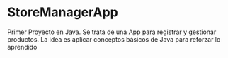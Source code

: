 # StoreManagerApp
Primer Proyecto en Java. Se trata de una App para registrar y gestionar productos. La idea es aplicar conceptos básicos de Java para reforzar lo aprendido
